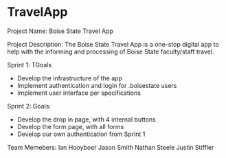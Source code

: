 # TravelApp
Project Name: Boise State Travel App

Project Description:
The Boise State Travel App is a one-stop digital app to help with the informing and processing of Boise State
faculty/staff travel.

Sprint 1: TGoals
- Develop the infrastructure of the app
- Implement authentication and login for .boisestate users
- Implement user interface per specifications

Sprint 2: Goals:

- Develop the drop in page, with 4 internal buttons
- Develop the form page, with all forms
- Develop our own authentication from Sprint 1






Team Memebers:
 Ian Hooyboer
 Jason Smith
 Nathan Steele
 Justin Stiffler
